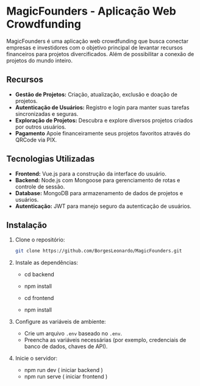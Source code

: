 # MagicFounders - Aplicação Web Crowdfunding


MagicFounders é uma aplicação web crowdfunding que busca conectar empresas e investidores com o objetivo principal de levantar recursos financeiros para projetos divercificados. Além de possibilitar a conexão de projetos do mundo inteiro.


## Recursos

- **Gestão de Projetos:** Criação, atualização, exclusão e doação de projetos.
- **Autenticação de Usuários:** Registro e login para manter suas tarefas sincronizadas e seguras.
- **Exploração de Projetos:** Descubra e explore diversos projetos criados por outros usuários.
- **Pagamento** Apoie financeiramente seus projetos favoritos através do QRCode via PIX. 

## Tecnologias Utilizadas

- **Frontend:** Vue.js para a construção da interface do usuário.
- **Backend:** Node.js com Mongoose para gerenciamento de rotas e controle de sessão.
- **Database:** MongoDB para armazenamento de dados de projetos e usuários.
- **Autenticação:** JWT para manejo seguro da autenticação de usuários.

## Instalação

1. Clone o repositório:
   ```bash
   git clone https://github.com/BorgesLeonardo/MagicFounders.git


2. Instale as dependências:
    - cd backend
    - npm install

    - cd frontend
    - npm install

3. Configure as variáveis de ambiente:
    - Crie um arquivo `.env` baseado no `.env`.
    - Preencha as variáveis necessárias (por exemplo, credenciais de banco de dados, chaves de API).

4. Inicie o servidor:
    - npm run dev ( iniciar backend )
    - npm run serve ( iniciar frontend ) 
